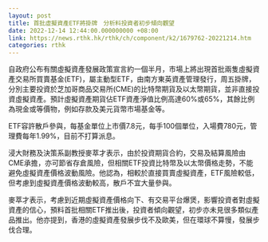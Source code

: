 ```yaml
---
layout: post
title: 首批虛擬資產ETF將掛牌　分析料投資者初步傾向觀望
date: 2022-12-14 12:44:00.000000000 +08:00
link: https://news.rthk.hk/rthk/ch/component/k2/1679762-20221214.htm
categories: rthk
---
```


自政府公布有關虛擬資產發展政策宣言約一個半月，市場上將出現首批兩隻虛擬資產交易所買賣基金(ETF)，屬主動型ETF，由南方東英資產管理發行，周五掛牌，分別主要投資於芝加哥商品交易所(CME)的比特幣期貨及以太幣期貨，並非直接投資虛擬資產。預計虛擬資產期貨佔ETF資產淨值比例高達60%或65%，其餘比例為現金或等價物，例如存款及美元貨幣市場基金等。

ETF容許散戶參與，每基金單位上市價7.8元，每手100個單位，入場費780元，管理費每年1.99%，目前不打算派息。

浸大財務及決策系副教授麥萃才表示，由於投資期貨合約，交易及結算風險由CME承擔，亦可節省存倉風險，但相關ETF投資比特幣及以太幣價格走勢，不能避免虛擬資產價格波動風險。他認為，相較於直接買賣虛擬資產，ETF風險較低，但考慮到虛擬資產價格波動較高，散戶不宜大量參與。

麥萃才表示，考慮到近期虛擬資產價格向下、有交易平台爆煲，影響投資者對虛擬資產的信心，預料首批相關ETF推出後，投資者傾向觀望，初步亦未見很多類似產品推出。他亦提到，香港的虛擬資產發展步伐不及歐美，但在環球不算慢，發展步伐合理。
